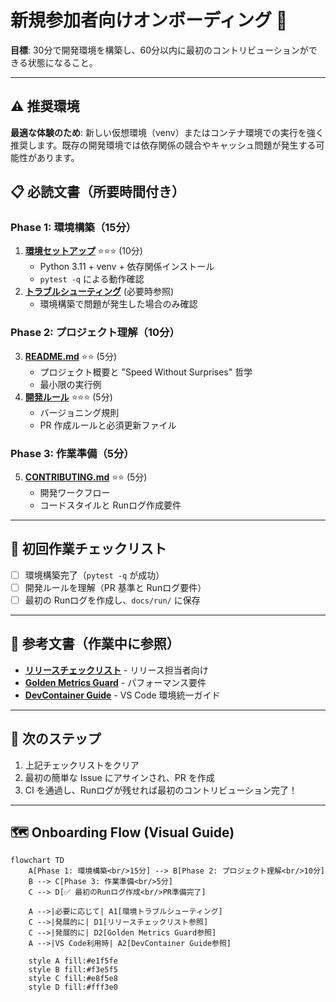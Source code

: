 # 新規参加者向けオンボーディング 🚀

**目標**: 30分で開発環境を構築し、60分以内に最初のコントリビューションができる状態になること。

---

## ⚠️ 推奨環境

**最適な体験のため**: 新しい仮想環境（venv）またはコンテナ環境での実行を強く推奨します。既存の開発環境では依存関係の競合やキャッシュ問題が発生する可能性があります。

## 📋 必読文書（所要時間付き）

### Phase 1: 環境構築（15分）
1. **[環境セットアップ](environment/SETUP.md)** ⭐⭐⭐ (10分)
   - Python 3.11 + venv + 依存関係インストール
   - `pytest -q` による動作確認
2. **[トラブルシューティング](environment/TROUBLESHOOTING.md)** (必要時参照)
   - 環境構築で問題が発生した場合のみ確認

### Phase 2: プロジェクト理解（10分）
3. **[README.md](../README.md)** ⭐⭐ (5分)
   - プロジェクト概要と "Speed Without Surprises" 哲学
   - 最小限の実行例
4. **[開発ルール](../.development-rules.md)** ⭐⭐⭐ (5分)
   - バージョニング規則
   - PR 作成ルールと必須更新ファイル

### Phase 3: 作業準備（5分）
5. **[CONTRIBUTING.md](../CONTRIBUTING.md)** ⭐⭐ (5分)
   - 開発ワークフロー
   - コードスタイルと Runログ作成要件

---

## 🎯 初回作業チェックリスト

- [ ] 環境構築完了（`pytest -q` が成功）
- [ ] 開発ルールを理解（PR 基準と Runログ要件）
- [ ] 最初の Runログを作成し、`docs/run/` に保存

---

## 📖 参考文書（作業中に参照）

- **[リリースチェックリスト](RELEASE_CHECKLIST.md)** - リリース担当者向け
- **[Golden Metrics Guard](GOLDEN_METRICS_GUARD.md)** - パフォーマンス要件
- **[DevContainer Guide](environment/DEVCONTAINER.md)** - VS Code 環境統一ガイド

---

## 🚀 次のステップ

1. 上記チェックリストをクリア  
2. 最初の簡単な Issue にアサインされ、PR を作成  
3. CI を通過し、Runログが残せれば最初のコントリビューション完了！

---

## 🗺️ Onboarding Flow (Visual Guide)

```mermaid
flowchart TD
    A[Phase 1: 環境構築<br/>15分] --> B[Phase 2: プロジェクト理解<br/>10分]
    B --> C[Phase 3: 作業準備<br/>5分]
    C --> D[✅ 最初のRunログ作成<br/>PR準備完了]

    A -->|必要に応じて| A1[環境トラブルシューティング]
    C -->|発展的に| D1[リリースチェックリスト参照]
    C -->|発展的に| D2[Golden Metrics Guard参照]
    A -->|VS Code利用時| A2[DevContainer Guide参照]

    style A fill:#e1f5fe
    style B fill:#f3e5f5
    style C fill:#e8f5e8
    style D fill:#fff3e0
```